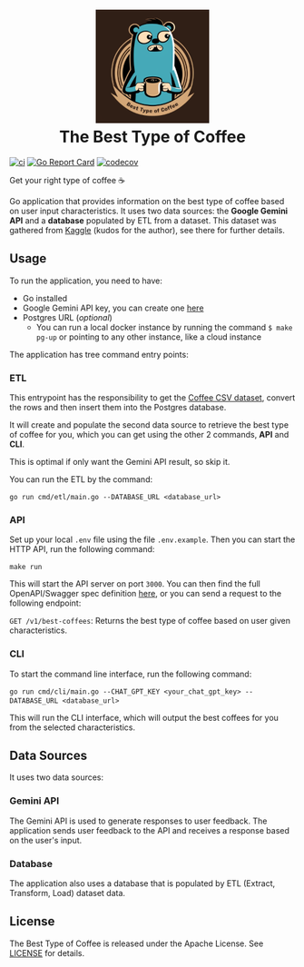 <h1 align="center">
  <a href="https://github.com/richardbertozzo/type-coffee" title="type coffee doc">
    <img alt="logo" src="https://github.com/richardbertozzo/type-coffee/blob/master/data/logo.png" width="200px" height="200px" />
  </a>
  <br />
  The Best Type of Coffee
</h1>


[![ci](https://github.com/richardbertozzo/type-coffee/actions/workflows/ci.yml/badge.svg)](https://github.com/richardbertozzo/type-coffee/actions/workflows/ci.yml) [![Go Report Card](https://goreportcard.com/badge/github.com/richardbertozzo/type-coffee)](https://goreportcard.com/report/github.com/richardbertozzo/type-coffee) [![codecov](https://codecov.io/gh/richardbertozzo/type-coffee/branch/master/graph/badge.svg?token=G667W1L2O5)](https://codecov.io/gh/richardbertozzo/type-coffee)

Get your right type of coffee ☕

Go application that provides information on the best type of coffee based on user input characteristics. 
It uses two data sources: the **Google Gemini API** and a **database** populated by ETL from a dataset. 
This dataset was gathered from [Kaggle](https://www.kaggle.com/datasets/volpatto/coffee-quality-database-from-cqi) (kudos for the author), see there for further details.

## Usage

To run the application, you need to have:
- Go installed
- Google Gemini API key, you can create one [here](https://aistudio.google.com/app/apikey)
- Postgres URL (_optional_)
  - You can run a local docker instance by running the command `$ make pg-up` or pointing to any other instance, like a cloud instance

The application has tree command entry points:

### ETL

This entrypoint has the responsibility to get the [Coffee CSV dataset](./data), convert the rows and 
then insert them into the Postgres database.

It will create and populate the second data source to retrieve the best type of coffee for you, 
which you can get using the other 2 commands, **API** and **CLI**. 

This is optimal if only want the Gemini API result, so skip it. 

You can run the ETL by the command:

```shell
go run cmd/etl/main.go --DATABASE_URL <database_url>
```

### API

Set up your local `.env` file using the file `.env.example`. Then you can start the HTTP API, run the following command:

```shell
make run
```

This will start the API server on port `3000`.
You can then find the full OpenAPI/Swagger spec definition [here](./api/openapi.yaml), or you can send a request to the following endpoint:

`GET /v1/best-coffees`: Returns the best type of coffee based on user given characteristics.

### CLI
To start the command line interface, run the following command:

```shell
go run cmd/cli/main.go --CHAT_GPT_KEY <your_chat_gpt_key> --DATABASE_URL <database_url>
```

This will run the CLI interface, which will output the best coffees for you from the selected characteristics.

## Data Sources

It uses two data sources:

### Gemini API
The Gemini API is used to generate responses to user feedback. The application sends user feedback to the API and receives a response based on the user's input.

### Database
The application also uses a database that is populated by ETL (Extract, Transform, Load) dataset data.

## License
The Best Type of Coffee is released under the Apache License. See [LICENSE](./LICENSE) for details.
